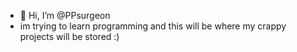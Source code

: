- 👋 Hi, I’m @PPsurgeon
- im trying to learn programming and this will be where my crappy projects will be stored :)

<!---
PPsurgeon/PPsurgeon is a ✨ special ✨ repository because its `README.md` (this file) appears on your GitHub profile.
You can click the Preview link to take a look at your changes.
--->
